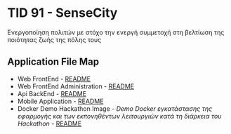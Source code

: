 # TID 91 - SenseCity
Ενεργοποίηση πολιτών με στόχο την ενεργή συμμετοχή στη βελτίωση της ποιότητας ζωής της πόλης τους

## Application File Map
* Web FrontEnd - [README](https://github.com/Crowdhackathon-SmartCity2/sensecity/blob/master/SenseCity%20Web%20Front%20End/README.md)
* Web FrontEnd Administration - [README](https://github.com/Crowdhackathon-SmartCity2/sensecity/blob/master/SenseCity%20Web%20Front%20End/admin/README.md)
* Api BackEnd - [README](https://github.com/Crowdhackathon-SmartCity2/sensecity/blob/master/SenseCityApi/README.md)
* Mobile Application - [README](https://github.com/Crowdhackathon-SmartCity2/sensecity/blob/master/Mobile%20App/README.md)
* Docker Demo Hackathon Image - *Demo Docker εγκατάστασης της εφαρμογής και των εκπονηθέντων λειτουργιών κατά τη διάρκεια του Hackathon* - [README](https://github.com/Crowdhackathon-SmartCity2/sensecity/blob/master/docker-compose/README.md)
